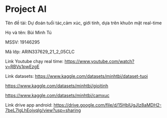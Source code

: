 # Project AI
Tên đề tài: Dự đoán tuổi tác,cảm xúc, giới tính, dựa trên khuôn mặt real-time

Họ và tên: Bùi Minh Tú

MSSV: 19146295

Mã lớp: ARIN337629_21_2_05CLC

Link Youtube chạy real time: https://www.youtube.com/watch?v=RBVs1pwEzgE

Link datasets: https://www.kaggle.com/datasets/minhtbi/dataset-tuoi

https://www.kaggle.com/datasets/minhtbi/gioitinh

https://www.kaggle.com/datasets/minhtbi/camxuc

Link drive app android: https://drive.google.com/file/d/15HblUgJIz8aMDH2-7beL7lgLhEojyqlg/view?usp=sharing
